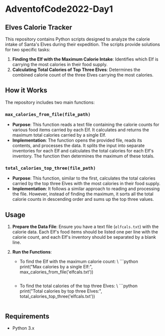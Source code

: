 # AdventofCode2022-Day1

## Elves Calorie Tracker

This repository contains Python scripts designed to analyze the calorie intake of Santa's Elves during their expedition. The scripts provide solutions for two specific tasks:

1. **Finding the Elf with the Maximum Calorie Intake**: Identifies which Elf is carrying the most calories in their food supply.
2. **Calculating Total Calories of Top Three Elves**: Determines the combined calorie count of the three Elves carrying the most calories.

## How it Works

The repository includes two main functions:

### `max_calories_from_file(file_path)`

- **Purpose**: This function reads a text file containing the calorie counts for various food items carried by each Elf. It calculates and returns the maximum total calories carried by a single Elf.
- **Implementation**: The function opens the provided file, reads its contents, and processes the data. It splits the input into separate inventories for each Elf and calculates the total calories for each Elf's inventory. The function then determines the maximum of these totals.

### `total_calories_top_three(file_path)`

- **Purpose**: This function, similar to the first, calculates the total calories carried by the top three Elves with the most calories in their food supply.
- **Implementation**: It follows a similar approach to reading and processing the file. However, instead of finding the maximum, it sorts all the total calorie counts in descending order and sums up the top three values.

## Usage

1. **Prepare the Data File**: Ensure you have a text file (`elfcals.txt`) with the calorie data. Each Elf's food items should be listed one per line with the calorie count, and each Elf's inventory should be separated by a blank line.

2. **Run the Functions**:
    - To find the Elf with the maximum calorie count:
      \ ```python
      print("Max calories by a single Elf:", max_calories_from_file('elfcals.txt'))
      ``` \

    - To find the total calories of the top three Elves:
      \ ```python
      print("Total calories by top three Elves:", total_calories_top_three('elfcals.txt'))
      ``` \

## Requirements

- Python 3.x
